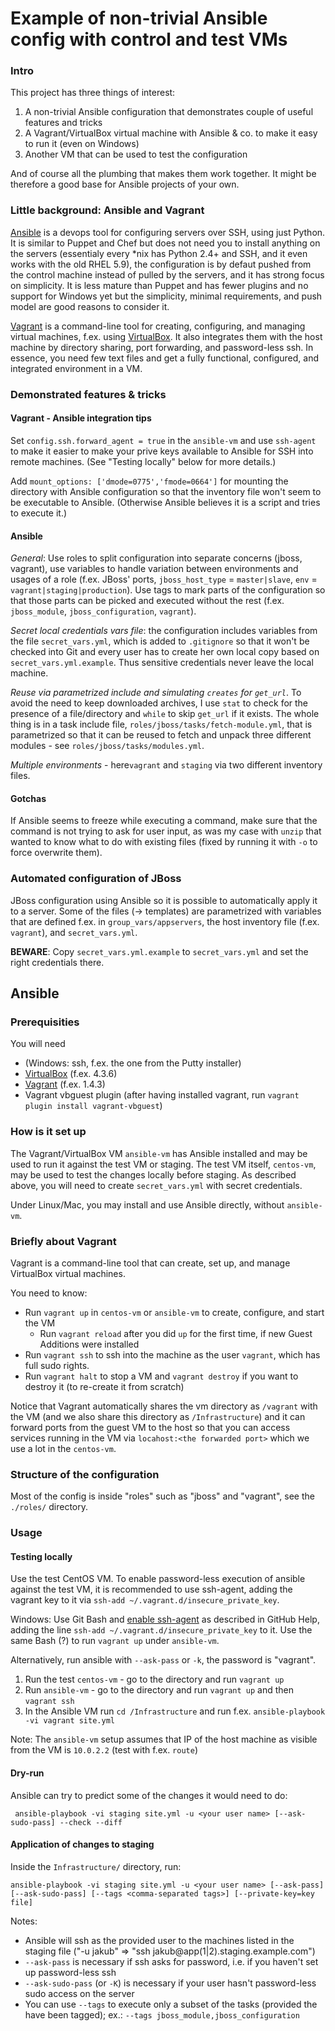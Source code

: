 Example of non-trivial Ansible config with control and test VMs
===============================================================

### Intro

This project has three things of interest:

1. A non-trivial Ansible configuration that demonstrates couple of useful features and tricks
2. A Vagrant/VirtualBox virtual machine with Ansible & co. to make it easy to run it (even on Windows)
3. Another VM that can be used to test the configuration

And of course all the plumbing that makes them work together. It might be therefore a good base for Ansible projects of your own.

### Little background: Ansible and Vagrant

[Ansible](http://docs.ansible.com/) is a devops tool for configuring servers over SSH, using just Python. It is similar to Puppet and Chef but does not need you to install anything on the servers (essentialy every \*nix has Python 2.4+ and SSH, and it even works with the old RHEL 5.9), the configuration is by defaut pushed from the control machine instead of pulled by the servers, and it has strong focus on simplicity. It is less mature than Puppet and has fewer plugins and no support for Windows yet but the simplicity, minimal requirements, and push model are good reasons to consider it.

[Vagrant](http://www.vagrantup.com/) is a command-line tool for creating, configuring, and managing virtual machines, f.ex. using [VirtualBox](https://www.virtualbox.org/). It also integrates them with the host machine by directory sharing, port forwarding, and password-less ssh. In essence, you need few text files and get a fully functional, configured, and integrated environment in a VM.

### Demonstrated features & tricks

#### Vagrant - Ansible integration tips

Set `config.ssh.forward_agent = true` in the `ansible-vm` and use `ssh-agent` to make it easier to make your prive keys available to Ansible for SSH into remote machines. (See "Testing locally" below for more details.)

Add `mount_options: ['dmode=0775','fmode=0664']` for mounting the directory with Ansible configuration so that the inventory file won't seem to be executable to Ansible. (Otherwise Ansible believes it is a script and tries to execute it.)

#### Ansible

*General*: Use roles to split configuration into separate concerns (jboss, vagrant), use variables to handle variation between environments and usages of a role (f.ex. JBoss' ports, `jboss_host_type` = `master|slave`, `env` = `vagrant|staging|production`). Use tags to mark parts of the configuration so that those parts can be picked and executed without the rest (f.ex. `jboss_module`, `jboss_configuration`, `vagrant`).

*Secret local credentials vars file*: the configuration includes variables from the file `secret_vars.yml`, which is added to `.gitignore` so that it won't be checked into Git and every user has to create her own local copy based on `secret_vars.yml.example`. Thus sensitive credentials never leave the local machine.

*Reuse via parametrized include and simulating `creates` for `get_url`*. To avoid the need to keep downloaded archives, I use `stat` to check for the presence of a file/directory and `while` to skip `get_url` if it exists. The whole thing is in a task include file, `roles/jboss/tasks/fetch-module.yml`, that is parametrized so that it can be reused to fetch and unpack three different modules - see `roles/jboss/tasks/modules.yml`.

*Multiple environments* - here`vagrant` and `staging` via two different inventory files.

#### Gotchas

If Ansible seems to freeze while executing a command, make sure that the command is not trying to ask for user input, as was my case with `unzip` that wanted to know what to do with existing files (fixed by running it with `-o` to force overwrite them).

### Automated configuration of JBoss

JBoss configuration using Ansible so it is possible to automatically apply it to a server.
Some of the files (-> templates) are parametrized with variables that are defined f.ex. in
`group_vars/appservers`, the host inventory file (f.ex. `vagrant`), and `secret_vars.yml`.

**BEWARE**: Copy `secret_vars.yml.example` to `secret_vars.yml` and set the right credentials there.

Ansible
-------

### Prerequisities

You will need

* (Windows: ssh, f.ex. the one from the Putty installer)
* [VirtualBox](https://www.virtualbox.org/wiki/Downloads) (f.ex. 4.3.6)
* [Vagrant](http://www.vagrantup.com/) (f.ex. 1.4.3)
* Vagrant vbguest plugin (after having installed vagrant, run `vagrant plugin install vagrant-vbguest`)

### How is it set up

The Vagrant/VirtualBox VM `ansible-vm` has Ansible installed and may be used to run it against the test VM or staging. The test VM itself, `centos-vm`, may be used to test the changes locally before staging.
As described above, you will need to create `secret_vars.yml` with secret credentials.

Under Linux/Mac, you may install and use Ansible directly, without `ansible-vm`.

### Briefly about Vagrant

Vagrant is a command-line tool that can create, set up, and manage VirtualBox virtual machines.

You need to know:

* Run `vagrant up` in `centos-vm` or `ansible-vm` to create, configure, and start the VM
  * Run `vagrant reload` after you did `up` for the first time, if new Guest Additions were installed
* Run `vagrant ssh` to ssh into the machine as the user `vagrant`, which has full sudo rights.
* Run `vagrant halt` to stop a VM and `vagrant destroy` if you want to destroy it (to re-create it from scratch)

Notice that Vagrant automatically shares the vm directory as `/vagrant` with the VM (and we also share this
directory as `/Infrastructure`) and it can forward ports from the guest VM to the host so that you can
access services running in the VM via `locahost:<the forwarded port>` which we use a lot in the `centos-vm`.

### Structure of the configuration

Most of the config is inside "roles" such as "jboss" and "vagrant", see the `./roles/` directory.

### Usage

#### Testing locally

Use the test CentOS VM. To enable password-less execution of ansible against the test
VM, it is recommended to use ssh-agent, adding the vagrant key to it via `ssh-add ~/.vagrant.d/insecure_private_key`.

Windows: Use Git Bash and [enable ssh-agent](https://help.github.com/articles/working-with-ssh-key-passphrases#auto-launching-ssh-agent-on-msysgit) as described in GitHub Help, adding the line `ssh-add ~/.vagrant.d/insecure_private_key` to it. Use the same Bash (?) to run `vagrant up` under `ansible-vm`.

Alternatively, run ansible with `--ask-pass` or `-k`, the password is "vagrant".

1. Run the test `centos-vm` - go to the directory and run `vagrant up`
2. Run `ansible-vm` - go to the directory and run `vagrant up` and then `vagrant ssh`
3. In the Ansible VM run `cd /Infrastructure` and run f.ex. `ansible-playbook -vi vagrant site.yml`

Note: The `ansible-vm` setup assumes that IP of the host machine as visible from the VM is `10.0.2.2` (test with f.ex. `route`)

#### Dry-run

Ansible can try to predict some of the changes it would need to do:

     ansible-playbook -vi staging site.yml -u <your user name> [--ask-sudo-pass] --check --diff

#### Application of changes to staging

Inside the `Infrastructure/` directory, run:

    ansible-playbook -vi staging site.yml -u <your user name> [--ask-pass] [--ask-sudo-pass] [--tags <comma-separated tags>] [--private-key=key file]

Notes:

* Ansible will ssh as the provided user to the machines listed in the staging file
  ("-u jakub" => "ssh jakub@app(1|2).staging.example.com")
* `--ask-pass` is necessary if ssh asks for password, i.e. if you haven't set up password-less ssh
* `--ask-sudo-pass` (or `-K`) is necessary if your user hasn't password-less sudo access on the server
* You can use `--tags` to execute only a subset of the tasks (provided the have been tagged);
  ex.: `--tags jboss_module,jboss_configuration`
